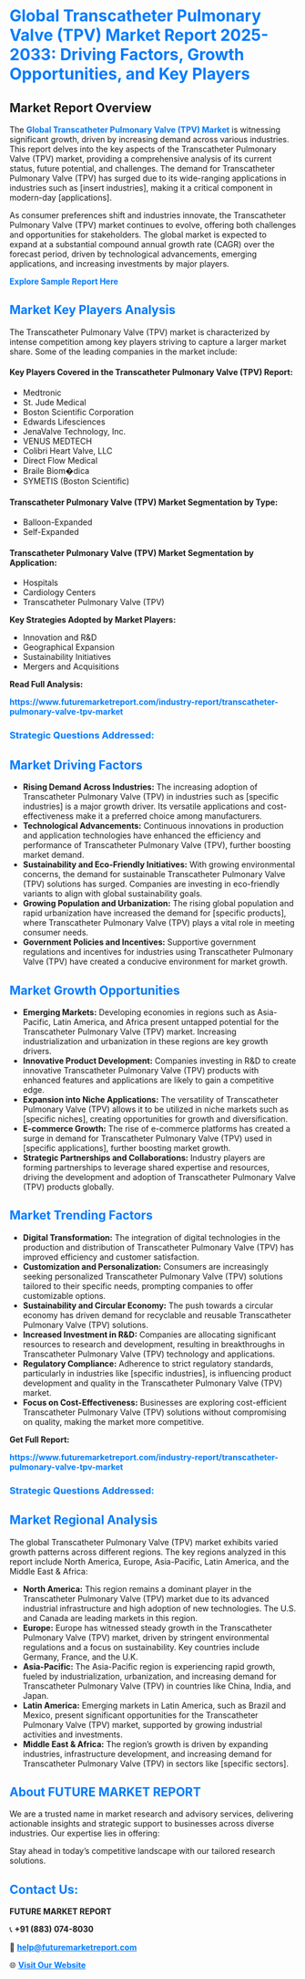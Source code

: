 <h1 style="color: #007BFF;">Global Transcatheter Pulmonary Valve (TPV) Market Report 2025-2033: Driving Factors, Growth Opportunities, and Key Players</h1>

<section id="overview">
<h2>Market Report Overview</h2>
<p>The <a href="https://www.futuremarketreport.com/industry-report/transcatheter-pulmonary-valve-tpv-market" style="color: #007BFF; text-decoration: none;"><strong>Global Transcatheter Pulmonary Valve (TPV) Market</strong></a> is witnessing significant growth, driven by increasing demand across various industries. This report delves into the key aspects of the Transcatheter Pulmonary Valve (TPV) market, providing a comprehensive analysis of its current status, future potential, and challenges. The demand for Transcatheter Pulmonary Valve (TPV) has surged due to its wide-ranging applications in industries such as [insert industries], making it a critical component in modern-day [applications].</p>
<p>As consumer preferences shift and industries innovate, the Transcatheter Pulmonary Valve (TPV) market continues to evolve, offering both challenges and opportunities for stakeholders. The global market is expected to expand at a substantial compound annual growth rate (CAGR) over the forecast period, driven by technological advancements, emerging applications, and increasing investments by major players.</p>
</section>

<section id="overview">
<p><a href="https://www.futuremarketreport.com/request-sample/reportId=122942" style="color: #007BFF; text-decoration: none;"><strong>Explore Sample Report Here</strong></a></p>
</section>

<section id="key-players">
<h2 style="color: #007BFF;">Market Key Players Analysis</h2>
<p>The Transcatheter Pulmonary Valve (TPV) market is characterized by intense competition among key players striving to capture a larger market share. Some of the leading companies in the market include:</p>
<h4>Key Players Covered in the Transcatheter Pulmonary Valve (TPV) Report:</h4>
<ul><li>Medtronic</li><li>St. Jude Medical</li><li>Boston Scientific Corporation</li><li>Edwards Lifesciences</li><li>JenaValve Technology, Inc.</li><li>VENUS MEDTECH</li><li>Colibri Heart Valve, LLC</li><li>Direct Flow Medical</li><li>Braile Biom�dica</li><li>SYMETIS (Boston Scientific)</li></ul>
<h4>Transcatheter Pulmonary Valve (TPV) Market Segmentation by Type:</h4>
<ul><li>Balloon-Expanded</li><li>Self-Expanded</li></ul>

<h4>Transcatheter Pulmonary Valve (TPV) Market Segmentation by Application:</h4>
<ul><li>Hospitals</li><li>Cardiology Centers</li><li>Transcatheter Pulmonary Valve (TPV)</li></ul>
<p><strong>Key Strategies Adopted by Market Players:</strong></p>
<ul>
<li>Innovation and R&D</li>
<li>Geographical Expansion</li>
<li>Sustainability Initiatives</li>
<li>Mergers and Acquisitions</li>
</ul>
</section>

<section>
<p><strong>Read Full Analysis: </strong></p><a href="https://www.futuremarketreport.com/industry-report/transcatheter-pulmonary-valve-tpv-market" style="color: #007BFF; text-decoration: none;"><strong>https://www.futuremarketreport.com/industry-report/transcatheter-pulmonary-valve-tpv-market</strong></a>
<h3 style="color: #007BFF;">Strategic Questions Addressed:</h3>
</section>

<section id="driving-factors">
<h2 style="color: #007BFF;">Market Driving Factors</h2>
<ul>
<li><strong>Rising Demand Across Industries:</strong> The increasing adoption of Transcatheter Pulmonary Valve (TPV) in industries such as [specific industries] is a major growth driver. Its versatile applications and cost-effectiveness make it a preferred choice among manufacturers.</li>
<li><strong>Technological Advancements:</strong> Continuous innovations in production and application technologies have enhanced the efficiency and performance of Transcatheter Pulmonary Valve (TPV), further boosting market demand.</li>
<li><strong>Sustainability and Eco-Friendly Initiatives:</strong> With growing environmental concerns, the demand for sustainable Transcatheter Pulmonary Valve (TPV) solutions has surged. Companies are investing in eco-friendly variants to align with global sustainability goals.</li>
<li><strong>Growing Population and Urbanization:</strong> The rising global population and rapid urbanization have increased the demand for [specific products], where Transcatheter Pulmonary Valve (TPV) plays a vital role in meeting consumer needs.</li>
<li><strong>Government Policies and Incentives:</strong> Supportive government regulations and incentives for industries using Transcatheter Pulmonary Valve (TPV) have created a conducive environment for market growth.</li>
</ul>
</section>

<section id="growth-opportunities">
<h2 style="color: #007BFF;">Market Growth Opportunities</h2>
<ul>
<li><strong>Emerging Markets:</strong> Developing economies in regions such as Asia-Pacific, Latin America, and Africa present untapped potential for the Transcatheter Pulmonary Valve (TPV) market. Increasing industrialization and urbanization in these regions are key growth drivers.</li>
<li><strong>Innovative Product Development:</strong> Companies investing in R&D to create innovative Transcatheter Pulmonary Valve (TPV) products with enhanced features and applications are likely to gain a competitive edge.</li>
<li><strong>Expansion into Niche Applications:</strong> The versatility of Transcatheter Pulmonary Valve (TPV) allows it to be utilized in niche markets such as [specific niches], creating opportunities for growth and diversification.</li>
<li><strong>E-commerce Growth:</strong> The rise of e-commerce platforms has created a surge in demand for Transcatheter Pulmonary Valve (TPV) used in [specific applications], further boosting market growth.</li>
<li><strong>Strategic Partnerships and Collaborations:</strong> Industry players are forming partnerships to leverage shared expertise and resources, driving the development and adoption of Transcatheter Pulmonary Valve (TPV) products globally.</li>
</ul>
</section>

<section id="trending-factors">
<h2 style="color: #007BFF;">Market Trending Factors</h2>
<ul>
<li><strong>Digital Transformation:</strong> The integration of digital technologies in the production and distribution of Transcatheter Pulmonary Valve (TPV) has improved efficiency and customer satisfaction.</li>
<li><strong>Customization and Personalization:</strong> Consumers are increasingly seeking personalized Transcatheter Pulmonary Valve (TPV) solutions tailored to their specific needs, prompting companies to offer customizable options.</li>
<li><strong>Sustainability and Circular Economy:</strong> The push towards a circular economy has driven demand for recyclable and reusable Transcatheter Pulmonary Valve (TPV) solutions.</li>
<li><strong>Increased Investment in R&D:</strong> Companies are allocating significant resources to research and development, resulting in breakthroughs in Transcatheter Pulmonary Valve (TPV) technology and applications.</li>
<li><strong>Regulatory Compliance:</strong> Adherence to strict regulatory standards, particularly in industries like [specific industries], is influencing product development and quality in the Transcatheter Pulmonary Valve (TPV) market.</li>
<li><strong>Focus on Cost-Effectiveness:</strong> Businesses are exploring cost-efficient Transcatheter Pulmonary Valve (TPV) solutions without compromising on quality, making the market more competitive.</li>
</ul>
</section>

<section>
<p><strong>Get Full Report: </strong></p><a href="https://www.futuremarketreport.com/industry-report/transcatheter-pulmonary-valve-tpv-market" style="color: #007BFF; text-decoration: none;"><strong>https://www.futuremarketreport.com/industry-report/transcatheter-pulmonary-valve-tpv-market</strong></a>
<h3 style="color: #007BFF;">Strategic Questions Addressed:</h3>
</section>


<section id="regional-analysis">
<h2 style="color: #007BFF;">Market Regional Analysis</h2>
<p>The global Transcatheter Pulmonary Valve (TPV) market exhibits varied growth patterns across different regions. The key regions analyzed in this report include North America, Europe, Asia-Pacific, Latin America, and the Middle East & Africa:</p>
<ul>
<li><strong>North America:</strong> This region remains a dominant player in the Transcatheter Pulmonary Valve (TPV) market due to its advanced industrial infrastructure and high adoption of new technologies. The U.S. and Canada are leading markets in this region.</li>
<li><strong>Europe:</strong> Europe has witnessed steady growth in the Transcatheter Pulmonary Valve (TPV) market, driven by stringent environmental regulations and a focus on sustainability. Key countries include Germany, France, and the U.K.</li>
<li><strong>Asia-Pacific:</strong> The Asia-Pacific region is experiencing rapid growth, fueled by industrialization, urbanization, and increasing demand for Transcatheter Pulmonary Valve (TPV) in countries like China, India, and Japan.</li>
<li><strong>Latin America:</strong> Emerging markets in Latin America, such as Brazil and Mexico, present significant opportunities for the Transcatheter Pulmonary Valve (TPV) market, supported by growing industrial activities and investments.</li>
<li><strong>Middle East & Africa:</strong> The region’s growth is driven by expanding industries, infrastructure development, and increasing demand for Transcatheter Pulmonary Valve (TPV) in sectors like [specific sectors].</li>
</ul>
</section>

<footer>
<h2 style="color: #007BFF;">About FUTURE MARKET REPORT</h2>
<p>We are a trusted name in market research and advisory services, delivering actionable insights and strategic support to businesses across diverse industries. Our expertise lies in offering:</p>

<p>Stay ahead in today’s competitive landscape with our tailored research solutions.</p>

<h2 style="color: #007BFF;">Contact Us:</h2>
<p><strong>FUTURE MARKET REPORT</strong></p>
<p>📞 <strong>+91 (883) 074-8030</strong></p>
<p>📧 <strong><a href="mailto:help@futuremarketreport.com" style="color: #007BFF;">help@futuremarketreport.com</a></strong></p>
<p>🌐 <strong><a href="https://www.futuremarketreport.com/" style="color: #007BFF;">Visit Our Website</a></strong></p>
</footer>